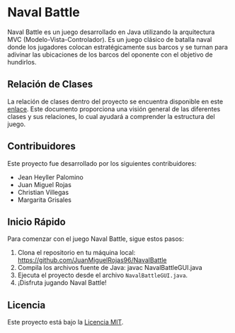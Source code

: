 # Naval Battle

Naval Battle es un juego desarrollado en Java utilizando la arquitectura MVC (Modelo-Vista-Controlador). Es un juego clásico de batalla naval donde los jugadores colocan estratégicamente sus barcos y se turnan para adivinar las ubicaciones de los barcos del oponente con el objetivo de hundirlos.

## Relación de Clases
La relación de clases dentro del proyecto se encuentra disponible en este [enlace](https://docs.google.com/spreadsheets/d/1xlbnVkgExVGPhHlD6RkWnFjSaTvGINF4Wd5kN5WqDno/edit?usp=sharing). Este documento proporciona una visión general de las diferentes clases y sus relaciones, lo cual ayudará a comprender la estructura del juego.

## Contribuidores
Este proyecto fue desarrollado por los siguientes contribuidores:
- Jean Heyller Palomino
- Juan Miguel Rojas
- Christian Villegas
- Margarita Grisales

## Inicio Rápido
Para comenzar con el juego Naval Battle, sigue estos pasos:

1. Clona el repositorio en tu máquina local: https://github.com/JuanMiguelRojas96/NavalBattle
2. Compila los archivos fuente de Java: javac NavalBattleGUI.java
3. Ejecuta el proyecto desde el archivo `NavalBattleGUI.java`.
4. ¡Disfruta jugando Naval Battle!

## Licencia
Este proyecto está bajo la [Licencia MIT](LICENSE).
